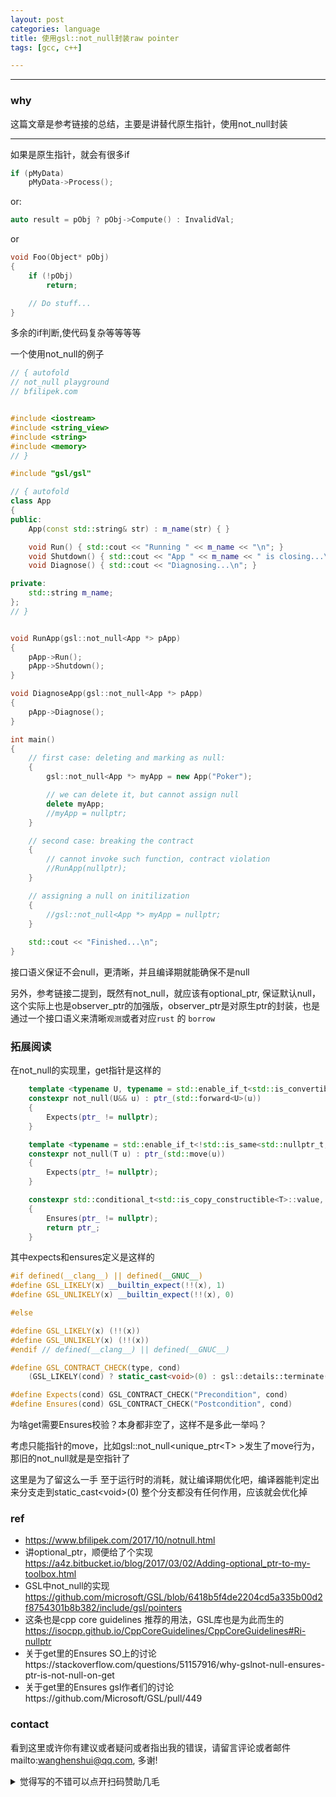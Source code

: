 ```yaml
---
layout: post
categories: language
title: 使用gsl::not_null封装raw pointer
tags: [gcc, c++]

---
```


  

---

### why

这篇文章是参考链接的总结，主要是讲替代原生指针，使用not_null封装

----

如果是原生指针，就会有很多if

```cpp
if (pMyData)
    pMyData->Process();
```

or:

```cpp
auto result = pObj ? pObj->Compute() : InvalidVal;
```

or

```cpp
void Foo(Object* pObj)
{
    if (!pObj)
        return;

    // Do stuff...
}
```



多余的if判断,使代码复杂等等等等



一个使用not_null的例子

```c++
// { autofold
// not_null playground
// bfilipek.com


#include <iostream>
#include <string_view>
#include <string>
#include <memory>
// }

#include "gsl/gsl"

// { autofold
class App
{
public:
	App(const std::string& str) : m_name(str) { }

	void Run() { std::cout << "Running " << m_name << "\n"; }
	void Shutdown() { std::cout << "App " << m_name << " is closing...\n"; }
	void Diagnose() { std::cout << "Diagnosing...\n"; }

private:
	std::string m_name;
};
// }


void RunApp(gsl::not_null<App *> pApp)
{
	pApp->Run();
	pApp->Shutdown();
}

void DiagnoseApp(gsl::not_null<App *> pApp)
{
	pApp->Diagnose();
}

int main()
{
    // first case: deleting and marking as null:
	{
		gsl::not_null<App *> myApp = new App("Poker");

		// we can delete it, but cannot assign null
		delete myApp;
		//myApp = nullptr;
	}

    // second case: breaking the contract
	{
		// cannot invoke such function, contract violation
		//RunApp(nullptr);
	}

    // assigning a null on initilization
	{
		//gsl::not_null<App *> myApp = nullptr;
	}
	
	std::cout << "Finished...\n";
}
```

接口语义保证不会null，更清晰，并且编译期就能确保不是null



另外，参考链接二提到，既然有not_null，就应该有optional_ptr, 保证默认null，这个实际上也是observer_ptr的加强版，observer_ptr是对原生ptr的封装，也是通过一个接口语义来清晰`观测`或者对应`rust` 的 `borrow`





### 拓展阅读

在not_null的实现里，get指针是这样的

```c++
    template <typename U, typename = std::enable_if_t<std::is_convertible<U, T>::value>>
    constexpr not_null(U&& u) : ptr_(std::forward<U>(u))
    {
        Expects(ptr_ != nullptr);
    }

    template <typename = std::enable_if_t<!std::is_same<std::nullptr_t, T>::value>>
    constexpr not_null(T u) : ptr_(std::move(u))
    {
        Expects(ptr_ != nullptr);
    }

    constexpr std::conditional_t<std::is_copy_constructible<T>::value, T, const T&> get() const
    {
        Ensures(ptr_ != nullptr);
        return ptr_;
    }
```



其中expects和ensures定义是这样的

```c++
#if defined(__clang__) || defined(__GNUC__)
#define GSL_LIKELY(x) __builtin_expect(!!(x), 1)
#define GSL_UNLIKELY(x) __builtin_expect(!!(x), 0)

#else

#define GSL_LIKELY(x) (!!(x))
#define GSL_UNLIKELY(x) (!!(x))
#endif // defined(__clang__) || defined(__GNUC__)

#define GSL_CONTRACT_CHECK(type, cond)                                                             \
    (GSL_LIKELY(cond) ? static_cast<void>(0) : gsl::details::terminate())

#define Expects(cond) GSL_CONTRACT_CHECK("Precondition", cond)
#define Ensures(cond) GSL_CONTRACT_CHECK("Postcondition", cond)
```



为啥get需要Ensures校验？本身都非空了，这样不是多此一举吗？

考虑只能指针的move，比如gsl::not_null\<unique_ptr\<T> >发生了move行为，那旧的not_null就是是空指针了

这里是为了留这么一手 至于运行时的消耗，就让编译期优化吧，编译器能判定出来分支走到static_cast\<void>(0) 整个分支都没有任何作用，应该就会优化掉



### ref

- <https://www.bfilipek.com/2017/10/notnull.html>
- 讲optional_ptr，顺便给了个实现 <https://a4z.bitbucket.io/blog/2017/03/02/Adding-optional_ptr-to-my-toolbox.html> 
- GSL中not_null的实现<https://github.com/microsoft/GSL/blob/6418b5f4de2204cd5a335b00d2f8754301b8b382/include/gsl/pointers>
- 这条也是cpp core guidelines 推荐的用法，GSL库也是为此而生的 <https://isocpp.github.io/CppCoreGuidelines/CppCoreGuidelines#Ri-nullptr>
- 关于get里的Ensures SO上的讨论https://stackoverflow.com/questions/51157916/why-gslnot-null-ensures-ptr-is-not-null-on-get
- 关于get里的Ensures  gsl作者们的讨论https://github.com/Microsoft/GSL/pull/449

### contact

看到这里或许你有建议或者疑问或者指出我的错误，请留言评论或者邮件mailto:wanghenshui@qq.com, 多谢! 
<details>
<summary>觉得写的不错可以点开扫码赞助几毛</summary>
<img src="https://wanghenshui.github.io/assets/wepay.png" alt="微信转账">
</details>